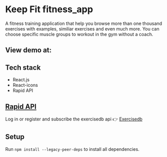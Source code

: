 # Keep Fit fitness_app

A fitness training application that help you browse more than one thousand exercises with examples, similiar exercises and even much more. You can choose specific muscle groups to workout in the gym without a coach. 

## View demo at: 

## Tech stack
- React.js
- React-icons
- Rapid API

## [Rapid API](https://rapidapi.com/hub)
Log in or register and subscribe the exercisedb api 👉
[Exercisedb](https://rapidapi.com/justin-WFnsXH_t6/api/exercisedb/)


## Setup

Run `npm install --legacy-peer-deps` to install all dependencies. 

